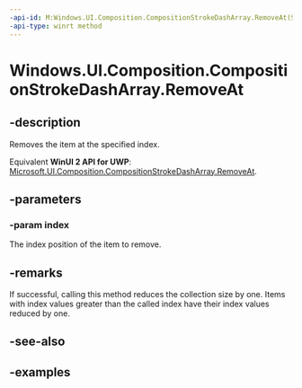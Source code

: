 ```yaml
---
-api-id: M:Windows.UI.Composition.CompositionStrokeDashArray.RemoveAt(System.UInt32)
-api-type: winrt method
---
```


<!-- Method syntax.
public void CompositionStrokeDashArray.RemoveAt(UInt32 index)
-->

# Windows.UI.Composition.CompositionStrokeDashArray.RemoveAt

## -description

Removes the item at the specified index.

Equivalent **WinUI 2 API for UWP**: [Microsoft.UI.Composition.CompositionStrokeDashArray.RemoveAt](/windows/winui/api/microsoft.ui.composition.compositionstrokedasharray.removeat).

## -parameters
### -param index

The index position of the item to remove.

## -remarks

If successful, calling this method reduces the collection size by one. Items with index values greater than the called index have their index values reduced by one.

## -see-also

## -examples

